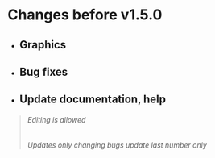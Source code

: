 # Changes before v1.5.0
+ ## Graphics
+ ## Bug fixes
+ ## Update documentation, help
> ###### Editing is allowed
> ###### Updates only changing bugs update last number only